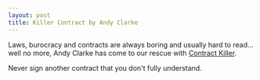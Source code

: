 ```yaml
---
layout: post
title: Killer Contract by Andy Clarke
---
```

 

Laws, burocracy and contracts are always boring and usually hard to read... well no more, Andy Clarke has come to our rescue with [Contract Killer](http://stuffandnonsense.co.uk/projects/contract-killer/).

Never sign another contract that you don't fully understand.